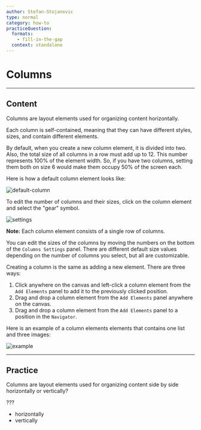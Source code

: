 ```yaml
---
author: Stefan-Stojanovic
type: normal
category: how-to
practiceQuestion:
  formats:
    - fill-in-the-gap
  context: standalone
---
```


# Columns


---

## Content

Columns are layout elements used for organizing content horizontally.

Each column is self-contained, meaning that they can have different styles, sizes, and contain different elements.

By default, when you create a new column element, it is divided into two. Also, the total size of all columns in a row must add up to 12. This number represents 100% of the element width. So, if you have two columns, setting them both on size 6 would make them occupy 50% of the screen each. 

Here is how a default column element looks like:

![default-column](https://img.enkipro.com/77e257c3c2182807c806b255acb4ccd3.png)

To edit the number of columns and their sizes, click on the column element and select the "gear" symbol.

![settings](https://img.enkipro.com/1c71b1cf329231774e91c9f871a01b28.png)

**Note:** Each column element consists of a single row of columns.

You can edit the sizes of the columns by moving the numbers on the bottom of the `Columns Settings` panel. There are different default size values depending on the number of columns you select, but all are customizable.

Creating a column is the same as adding a new element. There are three ways:

1. Click anywhere on the canvas and left-click a column element from the `Add Elements` panel to add it to the previously clicked position.
2. Drag and drop a column element from the `Add Elements` panel anywhere on the canvas.
3. Drag and drop a column element from the `Add Elements` panel to a position in the `Navigator`.

Here is an example of a column elements elements that contains one list and three images:

![example](https://img.enkipro.com/e9e09576c06a3c58b1ecd4ab945b5bbb.png)


---

## Practice

Columns are layout elements used for organizing content side by side horizontally or vertically?

???

- horizontally
- vertically
